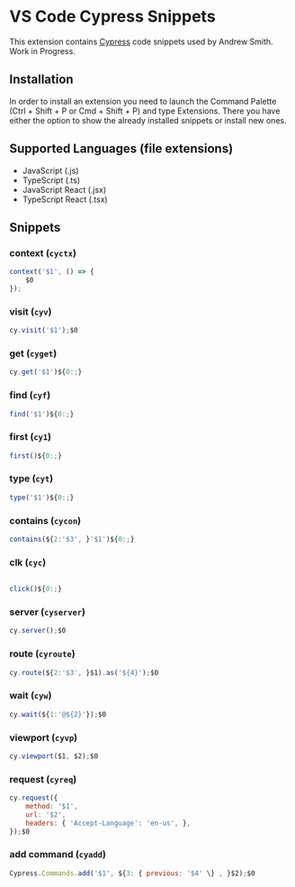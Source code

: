 # VS Code Cypress Snippets

This extension contains [Cypress](https://cypress.io/) code snippets used by Andrew Smith. Work in Progress.

## Installation

In order to install an extension you need to launch the Command Palette (Ctrl + Shift + P or Cmd + Shift + P) and type Extensions.
There you have either the option to show the already installed snippets or install new ones.

## Supported Languages (file extensions)

- JavaScript (.js)
- TypeScript (.ts)
- JavaScript React (.jsx)
- TypeScript React (.tsx)

## Snippets

### context (`cyctx`)
```javascript
context('$1', () => {
	$0
});
```
### visit (`cyv`)
```javascript
cy.visit('$1');$0
```
### get (`cyget`)
```javascript
cy.get('$1')${0:;}
```
### find (`cyf`)
```javascript
find('$1')${0:;}
```
### first (`cy1`)
```javascript
first()${0:;}
```
### type (`cyt`)
```javascript
type('$1')${0:;}
```
### contains (`cycon`)
```javascript
contains(${2:'$3', }'$1')${0:;}
```
### clk (`cyc`)
```javascript

click()${0:;}
```
### server (`cyserver`)
```javascript
cy.server();$0
```
### route (`cyroute`)
```javascript
cy.route(${2:'$3', }$1).as('${4}');$0
```
### wait (`cyw`)
```javascript
cy.wait(${1:'@${2}'});$0
```
### viewport (`cyvp`)
```javascript
cy.viewport($1, $2);$0
```
### request (`cyreq`)
```javascript
cy.request({
	method: '$1',
	url: '$2',
	headers: { 'Accept-Language': 'en-us', },
});$0
```
### add command (`cyadd`)
```javascript
Cypress.Commands.add('$1', ${3: { previous: '$4' \} , }$2);$0
```
